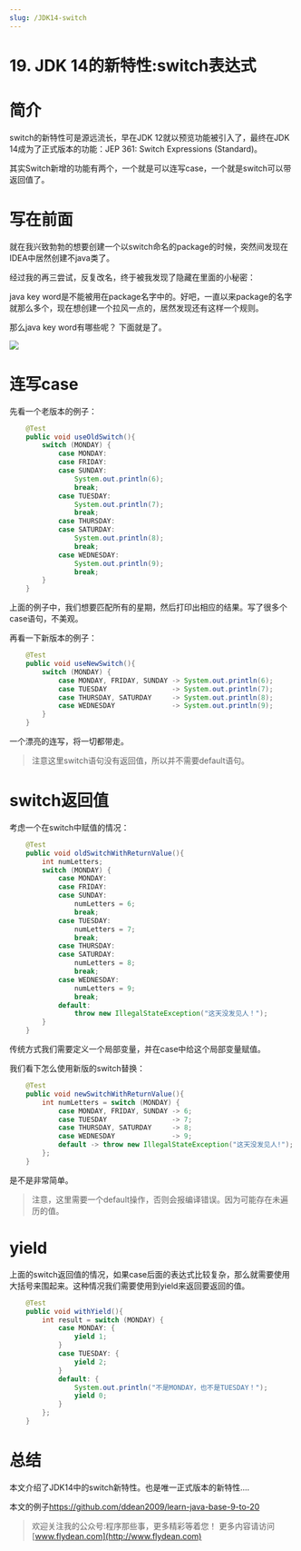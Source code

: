 ```yaml
---
slug: /JDK14-switch
---
```


# 19. JDK 14的新特性:switch表达式

# 简介

switch的新特性可是源远流长，早在JDK 12就以预览功能被引入了，最终在JDK 14成为了正式版本的功能：JEP 361: Switch Expressions (Standard)。

其实Switch新增的功能有两个，一个就是可以连写case，一个就是switch可以带返回值了。

# 写在前面

就在我兴致勃勃的想要创建一个以switch命名的package的时候，突然间发现在IDEA中居然创建不java类了。

经过我的再三尝试，反复改名，终于被我发现了隐藏在里面的小秘密：

java key word是不能被用在package名字中的。好吧，一直以来package的名字就那么多个，现在想创建一个拉风一点的，居然发现还有这样一个规则。

那么java key word有哪些呢？ 下面就是了。

![](https://img-blog.csdnimg.cn/20200427175928590.png)

# 连写case

先看一个老版本的例子：

~~~java
    @Test
    public void useOldSwitch(){
        switch (MONDAY) {
            case MONDAY:
            case FRIDAY:
            case SUNDAY:
                System.out.println(6);
                break;
            case TUESDAY:
                System.out.println(7);
                break;
            case THURSDAY:
            case SATURDAY:
                System.out.println(8);
                break;
            case WEDNESDAY:
                System.out.println(9);
                break;
        }
    }
~~~

上面的例子中，我们想要匹配所有的星期，然后打印出相应的结果。写了很多个case语句，不美观。

再看一下新版本的例子：

~~~java
    @Test
    public void useNewSwitch(){
        switch (MONDAY) {
            case MONDAY, FRIDAY, SUNDAY -> System.out.println(6);
            case TUESDAY                -> System.out.println(7);
            case THURSDAY, SATURDAY     -> System.out.println(8);
            case WEDNESDAY              -> System.out.println(9);
        }
    }
~~~

一个漂亮的连写，将一切都带走。 

> 注意这里switch语句没有返回值，所以并不需要default语句。

# switch返回值

考虑一个在switch中赋值的情况：

~~~java
    @Test
    public void oldSwitchWithReturnValue(){
        int numLetters;
        switch (MONDAY) {
            case MONDAY:
            case FRIDAY:
            case SUNDAY:
                numLetters = 6;
                break;
            case TUESDAY:
                numLetters = 7;
                break;
            case THURSDAY:
            case SATURDAY:
                numLetters = 8;
                break;
            case WEDNESDAY:
                numLetters = 9;
                break;
            default:
                throw new IllegalStateException("这天没发见人！");
        }
    }
~~~

传统方式我们需要定义一个局部变量，并在case中给这个局部变量赋值。

我们看下怎么使用新版的switch替换：

~~~java
    @Test
    public void newSwitchWithReturnValue(){
        int numLetters = switch (MONDAY) {
            case MONDAY, FRIDAY, SUNDAY -> 6;
            case TUESDAY                -> 7;
            case THURSDAY, SATURDAY     -> 8;
            case WEDNESDAY              -> 9;
            default -> throw new IllegalStateException("这天没发见人!");
        };
    }
~~~

是不是非常简单。

> 注意，这里需要一个default操作，否则会报编译错误。因为可能存在未遍历的值。

# yield

上面的switch返回值的情况，如果case后面的表达式比较复杂，那么就需要使用大括号来围起来。这种情况我们需要使用到yield来返回要返回的值。

~~~java
    @Test
    public void withYield(){
        int result = switch (MONDAY) {
            case MONDAY: {
                yield 1;
            }
            case TUESDAY: {
                yield 2;
            }
            default: {
                System.out.println("不是MONDAY，也不是TUESDAY！");
                yield 0;
            }
        };
    }
~~~

# 总结

本文介绍了JDK14中的switch新特性。也是唯一正式版本的新特性....

本文的例子[https://github.com/ddean2009/learn-java-base-9-to-20
](https://github.com/ddean2009/learn-java-base-9-to-20)

> 欢迎关注我的公众号:程序那些事，更多精彩等着您！
> 更多内容请访问 [www.flydean.com](http://www.flydean.com)


